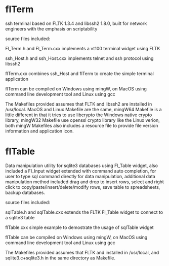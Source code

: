 # flTerm
ssh terminal based on FLTK 1.3.4 and libssh2 1.8.0, built for network engineers with the emphasis on scriptability

source files included:

  Fl_Term.h and Fl_Term.cxx implements a vt100 terminal widget using FLTK
  
  ssh_Host.h and ssh_Host.cxx implements telnet and ssh protocol using libssh2
  
  flTerm.cxx combines ssh_Host and flTerm to create the simple terminal application
  
flTerm can be compiled on Windows using mingW, on MacOS using command line development tool and Linux using gcc

The Makefiles provided assumes that FLTK and libssh2 are installed in /usr/local. MacOS and Linux Makefile are the same, mingW64 Makefile is a little different in that it tries to use libcrypto the Windows native crypto library, mingW32 Makefile use openssl crypto library like the Linux verion, both mingW Makefiles also includes a resource file to provide file version information and application icon.


# flTable
Data manipulation utility for sqlite3 databases using Fl_Table widget, also included a Fl_Input widget extended with command auto completion, for user to type sql command directly for data manipulation, additional data manipulation method included drag and drop to insert rows, select and right click to copy/paste/insert/delete/modify rows, save table to spreadsheets, backup databases. 

source files included:

  sqlTable.h and sqlTable.cxx extends the FLTK Fl_Table widget to connect to a sqlite3 table
  
  flTable.cxx simple example to demostrate the usage of sqlTable widget
  
flTable can be compiled on Windows using mingW, on MacOS using command line development tool and Linux using gcc

The Makefiles provided assumes that FLTK and installed in /usr/local, and sqlite3.c+sqlite3.h in the same directory as Makefile. 
